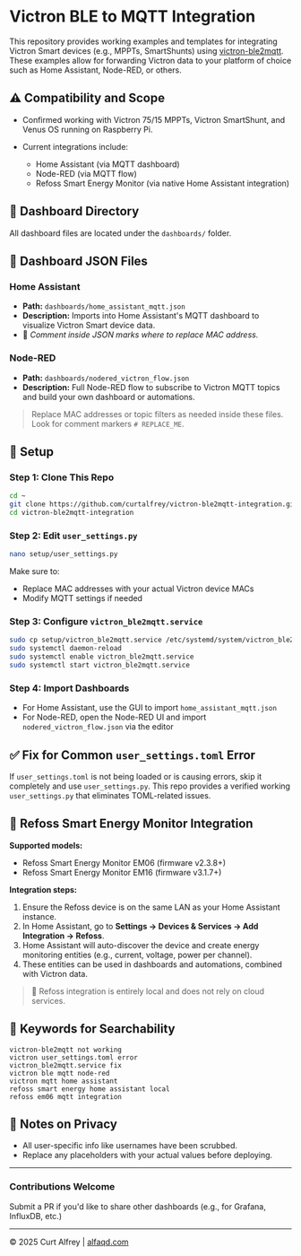 # Victron BLE to MQTT Integration

This repository provides working examples and templates for integrating Victron Smart devices (e.g., MPPTs, SmartShunts) using [victron-ble2mqtt](https://github.com/Louisvdw/victron-ble2mqtt). These examples allow for forwarding Victron data to your platform of choice such as Home Assistant, Node-RED, or others.

## ⚠️ Compatibility and Scope

* Confirmed working with Victron 75/15 MPPTs, Victron SmartShunt, and Venus OS running on Raspberry Pi.
* Current integrations include:

  * Home Assistant (via MQTT dashboard)
  * Node-RED (via MQTT flow)
  * Refoss Smart Energy Monitor (via native Home Assistant integration)

## 📁 Dashboard Directory

All dashboard files are located under the `dashboards/` folder.

## 🧩 Dashboard JSON Files

### Home Assistant

* **Path:** `dashboards/home_assistant_mqtt.json`
* **Description:** Imports into Home Assistant's MQTT dashboard to visualize Victron Smart device data.
* 📝 *Comment inside JSON marks where to replace MAC address.*

### Node-RED

* **Path:** `dashboards/nodered_victron_flow.json`
* **Description:** Full Node-RED flow to subscribe to Victron MQTT topics and build your own dashboard or automations.

> Replace MAC addresses or topic filters as needed inside these files. Look for comment markers `# REPLACE_ME`.

## 🔧 Setup

### Step 1: Clone This Repo

```bash
cd ~
git clone https://github.com/curtalfrey/victron-ble2mqtt-integration.git
cd victron-ble2mqtt-integration
```

### Step 2: Edit `user_settings.py`

```bash
nano setup/user_settings.py
```

Make sure to:

* Replace MAC addresses with your actual Victron device MACs
* Modify MQTT settings if needed

### Step 3: Configure `victron_ble2mqtt.service`

```bash
sudo cp setup/victron_ble2mqtt.service /etc/systemd/system/victron_ble2mqtt.service
sudo systemctl daemon-reload
sudo systemctl enable victron_ble2mqtt.service
sudo systemctl start victron_ble2mqtt.service
```

### Step 4: Import Dashboards

* For Home Assistant, use the GUI to import `home_assistant_mqtt.json`
* For Node-RED, open the Node-RED UI and import `nodered_victron_flow.json` via the editor

## ✅ Fix for Common `user_settings.toml` Error

If `user_settings.toml` is not being loaded or is causing errors, skip it completely and use `user_settings.py`. This repo provides a verified working `user_settings.py` that eliminates TOML-related issues.

## 🔌 Refoss Smart Energy Monitor Integration

**Supported models:**

* Refoss Smart Energy Monitor EM06 (firmware v2.3.8+)
* Refoss Smart Energy Monitor EM16 (firmware v3.1.7+)

**Integration steps:**

1. Ensure the Refoss device is on the same LAN as your Home Assistant instance.
2. In Home Assistant, go to **Settings → Devices & Services → Add Integration → Refoss**.
3. Home Assistant will auto-discover the device and create energy monitoring entities (e.g., current, voltage, power per channel).
4. These entities can be used in dashboards and automations, combined with Victron data.

> 📝 Refoss integration is entirely local and does not rely on cloud services.

## 📌 Keywords for Searchability

```
victron-ble2mqtt not working
victron user_settings.toml error
victron_ble2mqtt.service fix
victron ble mqtt node-red
victron mqtt home assistant
refoss smart energy home assistant local
refoss em06 mqtt integration
```

## 🔐 Notes on Privacy

* All user-specific info like usernames have been scrubbed.
* Replace any placeholders with your actual values before deploying.

---

### Contributions Welcome

Submit a PR if you'd like to share other dashboards (e.g., for Grafana, InfluxDB, etc.)

---

© 2025 Curt Alfrey | [alfaqd.com](https://alfaqd.com)
